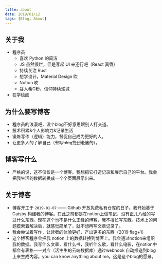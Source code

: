 ```yaml
---
title: about
date: 2019/01/12
tags: [Blog, About]
---
```




## 关于我

- 程序员
    - 喜欢 Python 的简洁
    - JS 虽然很烂，但是写起 UI 来还行吧（React 真香）
    - 持续关注 Rust
    - 想学设计，Material Design 吹
    - Notion 吹
    - 谷人希G粉，信仰持续递减
- 在学绘画

## 为什么要写博客

- 程序员的浪漫吧，没个blog不好意思跟别人打交道。
- 技术积累&个人影响力&记录生活
- 锻炼写作（逻辑）能力，督促自己成为更好的人。
- 让更多人的了解自己（~~有写blog找到老婆的~~）。

## 博客写什么

- 严格的说，这不仅仅是一个博客。我想把它打造记录和展示自己的平台。我会把我生活的数据转换成一个个页面展示出来。

## 关于博客

- 博客开工于 `2019-01-07` —— Github 开放免费私有仓库的日子。我开始基于 Gatsby 构建我的博客。在此之前都是在notion上做笔记，没有正儿八经的写过什么东西。现在这个也不是什么正经的博客，我不擅长写东西。技术上的问题摸索着解决后，就感觉简单了，就不想再写文章记录了。
- 我会尝试着写作，让读者的体验更好，产出更多的东西（2019 flag+1）
- 这个博客程序会把我 notion 上的数据转换到博客上。我会通过notion来组织我的数据。我写什么文章，看什么书，我听什么歌，看什么电影，在notion中都会有表格一一对应（活生生的云端数据库）通过webhook 自动推送到blog上来生成内容，you can know anything about me。这是这个blog的愿景。